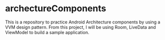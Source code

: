 # archectureComponents
This is a repository to practice Android Architecture components by using a VVM design pattern.
From this project, I will be using Room, LiveData and ViewModel to build a sample application.
